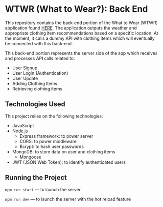 # WTWR (What to Wear?): Back End

This repository contains the back-end portion of the What to Wear (WTWR) application found [HERE](https://github.com/rachelleperez/se_project_react). The application outputs the weather and appropriate clothing item recommendations based on a specific location. At the moment, it calls a dummy API with clothing items which will eventually be connected with this back-end.

This back-end portion represents the server side of the app which receives and processes API calls related to:

- User Signup
- User Login (Authentication)
- User Update
- Adding Clothing Items
- Retrieving clothing items

## Technologies Used

This project relies on the following technologies:

- JavaScript
- Node.js
  - Express framework: to power server
  - CORS: to power middleware
  - Bcrypt: to hash user passwords
- MongoDB: to store data on user and clothing items
  - Mongoose
- JWT (JSON Web Token): to identify authenticated users

## Running the Project

`npm run start` — to launch the server

`npm run dev` — to launch the server with the hot reload feature
